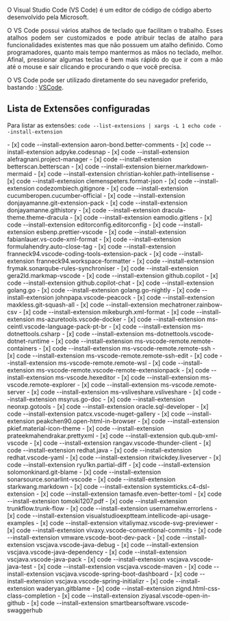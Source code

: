 O Visual Studio Code (VS Code) é um editor de código de código aberto desenvolvido pela Microsoft.

<p align="justify">O VS Code possui vários atalhos de teclado que facilitam o trabalho. Esses atalhos podem ser customizados e  pode atribuir teclas de atalho para funcionalidades existentes mas que não possuem um atalho definido.
Como programadores, quanto mais tempo mantermos as mãos no teclado, melhor. Afinal, pressionar algumas teclas é bem mais rápido do que ir com a mão até o mouse e sair clicando e procurando o que você precisa.</p>

O VS Code pode ser utilizado diretamente do seu navegador preferido, bastando : [VSCode](https://vscode.dev/).

## Lista de Extensões configuradas
Para listar as extensões:  ```code --list-extensions | xargs -L 1 echo code --install-extension```
<div class="mdx-columns2" markdown>
- [x] code --install-extension aaron-bond.better-comments
- [x] code --install-extension adpyke.codesnap
- [x] code --install-extension alefragnani.project-manager
- [x] code --install-extension betterscan.betterscan
- [x] code --install-extension bierner.markdown-mermaid
- [x] code --install-extension christian-kohler.path-intellisense
- [x] code --install-extension clemenspeters.format-json
- [x] code --install-extension codezombiech.gitignore
- [x] code --install-extension cucumberopen.cucumber-official
- [x] code --install-extension donjayamanne.git-extension-pack
- [x] code --install-extension donjayamanne.githistory
- [x] code --install-extension dracula-theme.theme-dracula
- [x] code --install-extension eamodio.gitlens
- [x] code --install-extension editorconfig.editorconfig
- [x] code --install-extension esbenp.prettier-vscode
- [x] code --install-extension fabianlauer.vs-code-xml-format
- [x] code --install-extension formulahendry.auto-close-tag
- [x] code --install-extension franneck94.vscode-coding-tools-extension-pack
- [x] code --install-extension franneck94.workspace-formatter
- [x] code --install-extension frymak.sonarqube-rules-synchroniser
- [x] code --install-extension gera2ld.markmap-vscode
- [x] code --install-extension github.copilot
- [x] code --install-extension github.copilot-chat
- [x] code --install-extension golang.go
- [x] code --install-extension golang.go-nightly
- [x] code --install-extension johnpapa.vscode-peacock
- [x] code --install-extension maxkless.git-squash-all
- [x] code --install-extension mechatroner.rainbow-csv
- [x] code --install-extension mikeburgh.xml-format
- [x] code --install-extension ms-azuretools.vscode-docker
- [x] code --install-extension ms-ceintl.vscode-language-pack-pt-br
- [x] code --install-extension ms-dotnettools.csharp
- [x] code --install-extension ms-dotnettools.vscode-dotnet-runtime
- [x] code --install-extension ms-vscode-remote.remote-containers
- [x] code --install-extension ms-vscode-remote.remote-ssh
- [x] code --install-extension ms-vscode-remote.remote-ssh-edit
- [x] code --install-extension ms-vscode-remote.remote-wsl
- [x] code --install-extension ms-vscode-remote.vscode-remote-extensionpack
- [x] code --install-extension ms-vscode.hexeditor
- [x] code --install-extension ms-vscode.remote-explorer
- [x] code --install-extension ms-vscode.remote-server
- [x] code --install-extension ms-vsliveshare.vsliveshare
- [x] code --install-extension msyrus.go-doc
- [x] code --install-extension neonxp.gotools
- [x] code --install-extension oracle.sql-developer
- [x] code --install-extension patcx.vscode-nuget-gallery
- [x] code --install-extension peakchen90.open-html-in-browser
- [x] code --install-extension pkief.material-icon-theme
- [x] code --install-extension prateekmahendrakar.prettyxml
- [x] code --install-extension qub.qub-xml-vscode
- [x] code --install-extension rangav.vscode-thunder-client
- [x] code --install-extension redhat.java
- [x] code --install-extension redhat.vscode-yaml
- [x] code --install-extension ritwickdey.liveserver
- [x] code --install-extension ryu1kn.partial-diff
- [x] code --install-extension solomonkinard.git-blame
- [x] code --install-extension sonarsource.sonarlint-vscode
- [x] code --install-extension starkwang.markdown
- [x] code --install-extension systemticks.c4-dsl-extension
- [x] code --install-extension tamasfe.even-better-toml
- [x] code --install-extension tomoki1207.pdf
- [x] code --install-extension trunkflow.trunk-flow
- [x] code --install-extension usernamehw.errorlens
- [x] code --install-extension visualstudioexptteam.intellicode-api-usage-examples
- [x] code --install-extension vitaliymaz.vscode-svg-previewer
- [x] code --install-extension vivaxy.vscode-conventional-commits
- [x] code --install-extension vmware.vscode-boot-dev-pack
- [x] code --install-extension vscjava.vscode-java-debug
- [x] code --install-extension vscjava.vscode-java-dependency
- [x] code --install-extension vscjava.vscode-java-pack
- [x] code --install-extension vscjava.vscode-java-test
- [x] code --install-extension vscjava.vscode-maven
- [x] code --install-extension vscjava.vscode-spring-boot-dashboard
- [x] code --install-extension vscjava.vscode-spring-initializr
- [x] code --install-extension waderyan.gitblame
- [x] code --install-extension zignd.html-css-class-completion
- [x] code --install-extension ziyasal.vscode-open-in-github
- [x] code --install-extension smartbearsoftware.vscode-swaggerhub
</div>